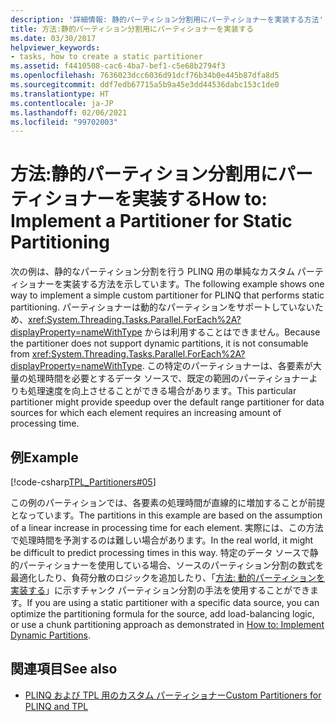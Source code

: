 ```yaml
---
description: '詳細情報: 静的パーティション分割用にパーティショナーを実装する方法'
title: 方法:静的パーティション分割用にパーティショナーを実装する
ms.date: 03/30/2017
helpviewer_keywords:
- tasks, how to create a static partitioner
ms.assetid: f4410508-cac6-4ba7-bef1-c5e68b2794f3
ms.openlocfilehash: 7636023dcc6036d91dcf76b34b0e445b87dfa8d5
ms.sourcegitcommit: ddf7edb67715a5b9a45e3dd44536dabc153c1de0
ms.translationtype: HT
ms.contentlocale: ja-JP
ms.lasthandoff: 02/06/2021
ms.locfileid: "99702003"
---
```

# <a name="how-to-implement-a-partitioner-for-static-partitioning"></a><span data-ttu-id="bfa83-103">方法:静的パーティション分割用にパーティショナーを実装する</span><span class="sxs-lookup"><span data-stu-id="bfa83-103">How to: Implement a Partitioner for Static Partitioning</span></span>

<span data-ttu-id="bfa83-104">次の例は、静的なパーティション分割を行う PLINQ 用の単純なカスタム パーティショナーを実装する方法を示しています。</span><span class="sxs-lookup"><span data-stu-id="bfa83-104">The following example shows one way to implement a simple custom partitioner for PLINQ that performs static partitioning.</span></span> <span data-ttu-id="bfa83-105">パーティショナーは動的なパーティションをサポートしていないため、<xref:System.Threading.Tasks.Parallel.ForEach%2A?displayProperty=nameWithType> からは利用することはできません。</span><span class="sxs-lookup"><span data-stu-id="bfa83-105">Because the partitioner does not support dynamic partitions, it is not consumable from <xref:System.Threading.Tasks.Parallel.ForEach%2A?displayProperty=nameWithType>.</span></span> <span data-ttu-id="bfa83-106">この特定のパーティショナーは、各要素が大量の処理時間を必要とするデータ ソースで、既定の範囲のパーティショナーよりも処理速度を向上させることができる場合があります。</span><span class="sxs-lookup"><span data-stu-id="bfa83-106">This particular partitioner might provide speedup over the default range partitioner for data sources for which each element requires an increasing amount of processing time.</span></span>  
  
## <a name="example"></a><span data-ttu-id="bfa83-107">例</span><span class="sxs-lookup"><span data-stu-id="bfa83-107">Example</span></span>  

 [!code-csharp[TPL_Partitioners#05](../../../samples/snippets/csharp/VS_Snippets_Misc/tpl_partitioners/cs/partitioners.cs#05)]  
  
 <span data-ttu-id="bfa83-108">この例のパーティションでは、各要素の処理時間が直線的に増加することが前提となっています。</span><span class="sxs-lookup"><span data-stu-id="bfa83-108">The partitions in this example are based on the assumption of a linear increase in processing time for each element.</span></span> <span data-ttu-id="bfa83-109">実際には、この方法で処理時間を予測するのは難しい場合があります。</span><span class="sxs-lookup"><span data-stu-id="bfa83-109">In the real world, it might be difficult to predict processing times in this way.</span></span> <span data-ttu-id="bfa83-110">特定のデータ ソースで静的パーティショナーを使用している場合、ソースのパーティション分割の数式を最適化したり、負荷分散のロジックを追加したり、「[方法: 動的パーティションを実装する](how-to-implement-dynamic-partitions.md)」に示すチャンク パーティション分割の手法を使用することができます。</span><span class="sxs-lookup"><span data-stu-id="bfa83-110">If you are using a static partitioner with a specific data source, you can optimize the partitioning formula for the source, add load-balancing logic, or use a chunk partitioning approach as demonstrated in [How to: Implement Dynamic Partitions](how-to-implement-dynamic-partitions.md).</span></span>  
  
## <a name="see-also"></a><span data-ttu-id="bfa83-111">関連項目</span><span class="sxs-lookup"><span data-stu-id="bfa83-111">See also</span></span>

- [<span data-ttu-id="bfa83-112">PLINQ および TPL 用のカスタム パーティショナー</span><span class="sxs-lookup"><span data-stu-id="bfa83-112">Custom Partitioners for PLINQ and TPL</span></span>](custom-partitioners-for-plinq-and-tpl.md)
